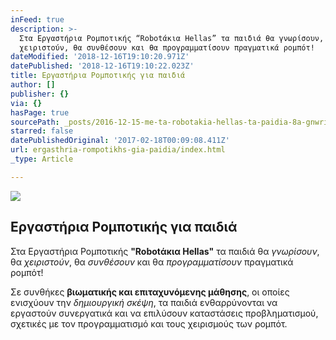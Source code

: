 ```yaml
---
inFeed: true
description: >-
  Στα Εργαστήρια Ρομποτικής “Robotάκια Hellas” τα παιδιά θα γνωρίσουν, θα
  χειριστούν, θα συνθέσουν και θα προγραμματίσουν πραγματικά ρομπότ!
dateModified: '2018-12-16T19:10:20.971Z'
datePublished: '2018-12-16T19:10:22.023Z'
title: Εργαστήρια Ρομποτικής για παιδιά
author: []
publisher: {}
via: {}
hasPage: true
sourcePath: _posts/2016-12-15-me-ta-robotakia-hellas-ta-paidia-8a-gnwrisoyn-8a-xeiristo.md
starred: false
datePublishedOriginal: '2017-02-18T00:09:08.411Z'
url: ergasthria-rompotikhs-gia-paidia/index.html
_type: Article

---
```

![](https://the-grid-user-content.s3-us-west-2.amazonaws.com/8c82b200-2a72-4ba1-92a1-2df7ebe7860a.jpg)

## Εργαστήρια Ρομποτικής για παιδιά

Στα Εργαστήρια Ρομποτικής **"Robotάκια Hellas"** τα παιδιά θα _γνωρίσουν_, θα _χειριστούν_, θα _συνθέσουν_ και θα _προγραμματίσουν_ πραγματικά ρομπότ!

Σε συνθήκες **βιωματικής και επιταχυνόμενης μάθησης**, οι οποίες ενισχύουν την _δημιουργική σκέψη_, τα παιδιά ενθαρρύνονται να εργαστούν συνεργατικά και να επιλύσουν καταστάσεις προβληματισμού, σχετικές με τον προγραμματισμό και τους χειρισμούς των ρομπότ.